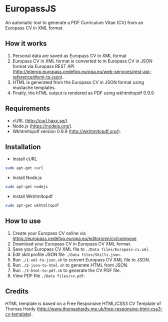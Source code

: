 # EuropassJS

An automatic tool to generate a PDF Curriculum Vitae (CV) 
from an Europass CV in XML format.



## How it works

1. Personal data are saved as Europass CV in XML format
2. Europass CV in XML format is converted to in Europass CV in JSON format via Europass REST API (http://interop.europass.cedefop.europa.eu/web-services/rest-api-reference/#xml-to-json).
3. HTML is generated from the Europass CV in JSON format using mustache templates.
4. Finally, the hTML output is rendered as PDF using wkhtmltopdf 0.9.9 



## Requirements

* cURL (http://curl.haxx.se/).
* Node.js (https://nodejs.org/).
* Wkhtmltopdf version 0.9.9 (http://wkhtmltopdf.org/).



## Installation

* Install cURL
```bash
sudo apt-get curl
```
* Install Node.js
```bash
sudo apt-get nodejs
```
* Install Wkhtmltopdf
```bash
sudo apt-get wkhtmltopdf
```



## How to use

1. Create your Europass CV online via https://europass.cedefop.europa.eu/editors/en/cv/compose
2. Download your Europass CV in Europass CV XML format.
3. Save your Europass CV XML file to `./Data files/Europass-cv.xml`.
4. Edit skill profile JSON file `./Data files/Skills.json`.
5. Run `./1-xml-to-json.sh` to convert Europass CV XML file to JSON.
6. Run `./2-json-to-html.sh` to generate HTML from JSON.
7. Run `./3-html-to-pdf.sh` to generate the CV PDF file.
8. View PDF file `./Data files/cv.pdf`.



## Credits

HTML template is based on a Free Responsive HTML/CSS3 CV Template of 
Thomas Hardy (http://www.thomashardy.me.uk/free-responsive-html-css3-cv-template).








